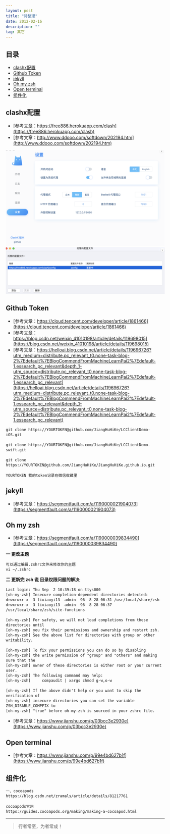 ```yaml
---
layout: post
title: "待整理"
date: 2012-02-16
description: ""
tag: 其它
---
```





## 目录
- [clashx配置](#content1)   
- [Github Token](#content2)   
- [jekyll](#content3)   
- [Oh my zsh](#content4)   
- [Open terminal](#content5)   
- [组件化](#content6)   




<!-- ************************************************ -->
## <a id="content1">clashx配置</a>

- [参考文章：https://free886.herokuapp.com/clash](https://free886.herokuapp.com/clash)
- [参考文章：http://www.ddooo.com/softdown/202194.htm](http://www.ddooo.com/softdown/202194.htm)


<img src="/images/tools/clashx1.png" alt="img">

<img src="/images/tools/clashx2.png" alt="img">



<!-- ************************************************ -->
## <a id="content2">Github Token</a>


- [参考文章：https://cloud.tencent.com/developer/article/1861466](https://cloud.tencent.com/developer/article/1861466)
- [参考文章：https://blog.csdn.net/weixin_41010198/article/details/119698015](https://blog.csdn.net/weixin_41010198/article/details/119698015)
- [参考文章：https://helloai.blog.csdn.net/article/details/119696726?utm_medium=distribute.pc_relevant_t0.none-task-blog-2%7Edefault%7EBlogCommendFromMachineLearnPai2%7Edefault-1.essearch_pc_relevant&depth_1-utm_source=distribute.pc_relevant_t0.none-task-blog-2%7Edefault%7EBlogCommendFromMachineLearnPai2%7Edefault-1.essearch_pc_relevant](https://helloai.blog.csdn.net/article/details/119696726?utm_medium=distribute.pc_relevant_t0.none-task-blog-2%7Edefault%7EBlogCommendFromMachineLearnPai2%7Edefault-1.essearch_pc_relevant&depth_1-utm_source=distribute.pc_relevant_t0.none-task-blog-2%7Edefault%7EBlogCommendFromMachineLearnPai2%7Edefault-1.essearch_pc_relevant)

```
git clone https://YOURTOKEN@github.com/JiangHuHiKe/LCClientDemo-iOS.git

git clone https://YOURTOKEN@github.com/JiangHuHiKe/LCClientDemo-swift.git

git clone https://YOURTOKEN@github.com/JiangHuHiKe/JiangHuHiKe.github.io.git

YOURTOKEN 我的token记录在微信收藏里
```


<!-- ************************************************ -->
## <a id="content3">jekyll</a>

- [参考文章：https://segmentfault.com/a/1190000021904073](https://segmentfault.com/a/1190000021904073)


<!-- ************************************************ -->
## <a id="content4">Oh my zsh</a>

- [参考文章：https://segmentfault.com/a/1190000039834490](https://segmentfault.com/a/1190000039834490)


**一 更改主题**
```
可以通过编辑.zshrc文件来修改你的主题
vi ~/.zshrc
```


**二 更新完 zsh 说 目录权限问题的解决**

```
Last login: Thu Sep  2 10:39:18 on ttys000
[oh-my-zsh] Insecure completion-dependent directories detected:
drwxrwxr-x  3 lixiaoyi13  admin  96  8 28 06:31 /usr/local/share/zsh
drwxrwxr-x  3 lixiaoyi13  admin  96  8 28 06:37 /usr/local/share/zsh/site-functions

[oh-my-zsh] For safety, we will not load completions from these directories until
[oh-my-zsh] you fix their permissions and ownership and restart zsh.
[oh-my-zsh] See the above list for directories with group or other writability.

[oh-my-zsh] To fix your permissions you can do so by disabling
[oh-my-zsh] the write permission of "group" and "others" and making sure that the
[oh-my-zsh] owner of these directories is either root or your current user.
[oh-my-zsh] The following command may help:
[oh-my-zsh]     compaudit | xargs chmod g-w,o-w

[oh-my-zsh] If the above didn't help or you want to skip the verification of
[oh-my-zsh] insecure directories you can set the variable ZSH_DISABLE_COMPFIX to
[oh-my-zsh] "true" before oh-my-zsh is sourced in your zshrc file.
```
- [参考文章：https://www.jianshu.com/p/03bcc3e2930e](https://www.jianshu.com/p/03bcc3e2930e)



<!-- ************************************************ -->
## <a id="content5">Open terminal</a>

- [参考文章：https://www.jianshu.com/p/99e4bd627b1f](https://www.jianshu.com/p/99e4bd627b1f)



<!-- ************************************************ -->
## <a id="content6">组件化</a>

```
一、cocoapods
https://blog.csdn.net/zramals/article/details/81217761

cocoapods官网
https://guides.cocoapods.org/making/making-a-cocoapod.html
```


----------
>  行者常至，为者常成！


